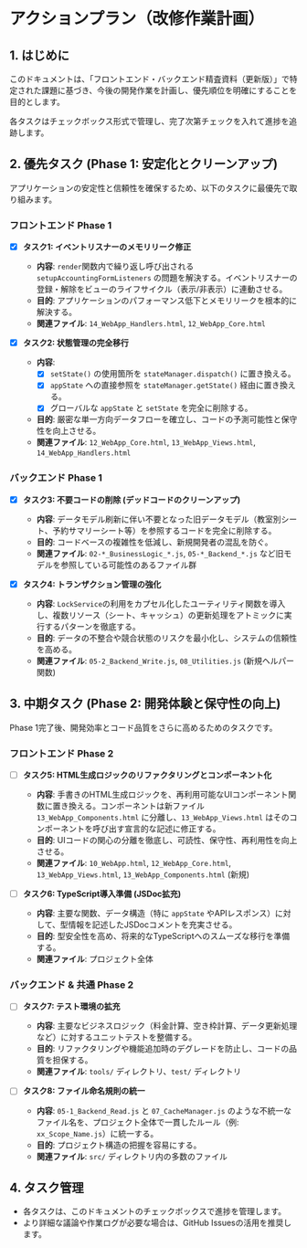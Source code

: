 # アクションプラン（改修作業計画）

## 1. はじめに

このドキュメントは、「フロントエンド・バックエンド精査資料（更新版）」で特定された課題に基づき、今後の開発作業を計画し、優先順位を明確にすることを目的とします。

各タスクはチェックボックス形式で管理し、完了次第チェックを入れて進捗を追跡します。

## 2. 優先タスク (Phase 1: 安定化とクリーンアップ)

アプリケーションの安定性と信頼性を確保するため、以下のタスクに最優先で取り組みます。

### フロントエンド Phase 1

- [x] **タスク1: イベントリスナーのメモリリーク修正**
  - **内容**: `render`関数内で繰り返し呼び出される `setupAccountingFormListeners` の問題を解決する。イベントリスナーの登録・解除をビューのライフサイクル（表示/非表示）に連動させる。
  - **目的**: アプリケーションのパフォーマンス低下とメモリリークを根本的に解決する。
  - **関連ファイル**: `14_WebApp_Handlers.html`, `12_WebApp_Core.html`

- [x] **タスク2: 状態管理の完全移行**
  - **内容**:
    - [x] `setState()` の使用箇所を `stateManager.dispatch()` に置き換える。
    - [x] `appState` への直接参照を `stateManager.getState()` 経由に置き換える。
    - [x] グローバルな `appState` と `setState` を完全に削除する。
  - **目的**: 厳密な単一方向データフローを確立し、コードの予測可能性と保守性を向上させる。
  - **関連ファイル**: `12_WebApp_Core.html`, `13_WebApp_Views.html`, `14_WebApp_Handlers.html`

### バックエンド Phase 1

- [x] **タスク3: 不要コードの削除 (デッドコードのクリーンアップ)**
  - **内容**: データモデル刷新に伴い不要となった旧データモデル（教室別シート、予約サマリーシート等）を参照するコードを完全に削除する。
  - **目的**: コードベースの複雑性を低減し、新規開発者の混乱を防ぐ。
  - **関連ファイル**: `02-*_BusinessLogic_*.js`, `05-*_Backend_*.js` など旧モデルを参照している可能性のあるファイル群

- [x] **タスク4: トランザクション管理の強化**
  - **内容**: `LockService`の利用をカプセル化したユーティリティ関数を導入し、複数リソース（シート、キャッシュ）の更新処理をアトミックに実行するパターンを徹底する。
  - **目的**: データの不整合や競合状態のリスクを最小化し、システムの信頼性を高める。
  - **関連ファイル**: `05-2_Backend_Write.js`, `08_Utilities.js` (新規ヘルパー関数)

## 3. 中期タスク (Phase 2: 開発体験と保守性の向上)

Phase 1完了後、開発効率とコード品質をさらに高めるためのタスクです。

### フロントエンド Phase 2

- [ ] **タスク5: HTML生成ロジックのリファクタリングとコンポーネント化**
  - **内容**: 手書きのHTML生成ロジックを、再利用可能なUIコンポーネント関数に置き換える。コンポーネントは新ファイル `13_WebApp_Components.html` に分離し、`13_WebApp_Views.html` はそのコンポーネントを呼び出す宣言的な記述に修正する。
  - **目的**: UIコードの関心の分離を徹底し、可読性、保守性、再利用性を向上させる。
  - **関連ファイル**: `10_WebApp.html`, `12_WebApp_Core.html`, `13_WebApp_Views.html`, `13_WebApp_Components.html` (新規)

- [ ] **タスク6: TypeScript導入準備 (JSDoc拡充)**
  - **内容**: 主要な関数、データ構造（特に `appState` やAPIレスポンス）に対して、型情報を記述したJSDocコメントを充実させる。
  - **目的**: 型安全性を高め、将来的なTypeScriptへのスムーズな移行を準備する。
  - **関連ファイル**: プロジェクト全体

### バックエンド & 共通 Phase 2

- [ ] **タスク7: テスト環境の拡充**
  - **内容**: 主要なビジネスロジック（料金計算、空き枠計算、データ更新処理など）に対するユニットテストを整備する。
  - **目的**: リファクタリングや機能追加時のデグレードを防止し、コードの品質を担保する。
  - **関連ファイル**: `tools/` ディレクトリ、`test/` ディレクトリ

- [ ] **タスク8: ファイル命名規則の統一**
  - **内容**: `05-1_Backend_Read.js` と `07_CacheManager.js` のような不統一なファイル名を、プロジェクト全体で一貫したルール（例: `xx_Scope_Name.js`）に統一する。
  - **目的**: プロジェクト構造の把握を容易にする。
  - **関連ファイル**: `src/` ディレクトリ内の多数のファイル

## 4. タスク管理

- 各タスクは、このドキュメントのチェックボックスで進捗を管理します。
- より詳細な議論や作業ログが必要な場合は、GitHub Issuesの活用を推奨します。
